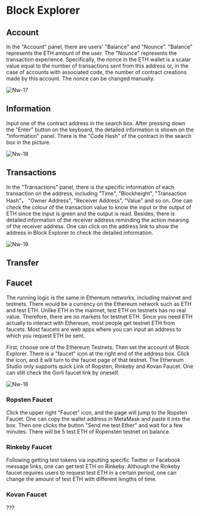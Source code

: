 # Block Explorer


## Account

In the "Account" panel, there are users' "Balance" and "Nounce". "Balance" represents the ETH amount of the user. The "Nounce" represents the transaction experience. Specifically, the nonce in the ETH wallet is a scalar value equal to the number of transactions sent from this address or, in the case of accounts with associated code, the number of contract creations made by this account. The nonce can be changed manually.

![Nw-17](/pic/Nw-17.png)

## Information

Input one of the contract address in the search box. After pressing down the "Enter" button on the keyboard, the detailed information is shown on the "Information" panel. There is the "Code Hash" of the contract in the search box in the picture.

![Nw-18](/pic/Nw-18.png)

## Transactions

In the "Transactions" panel, there is the specific information of each transaction on the address, including "Time", "Blockheight", "Transaction Hash"， "Owner Address", "Receiver Address", "Value" and so on. One can check the colour of the transaction value to know the input or the output of ETH since the input is green and the output is read. Besides, there is detailed information of the receiver address reminding the action meaning of the receiver address. One can click on the address link to show the address in Block Explorer to check the detailed information.

![Nw-19](/pic/Nw-19.png)

## Transfer

## Faucet

The running logic is the same in Ethereum networks, including mainnet and testnets. There would be a currency on the Ethereum network such as ETH and test ETH. Unlike ETH in the mainnet, test ETH on testnets has no real value. Therefore, there are no markets for testnet ETH. Since you need ETH actually to interact with Ethereum, most people get testnet ETH from faucets. Most faucets are web apps where you can input an address to which you request ETH be sent.

First, choose one of the Ethereum Testnets. Then set the account of Block Explorer. There is a "faucet" icon at the right end of the address box. Click the icon, and it will turn to the faucet page of that testnet. The Ethereum Studio only supports quick Link of Ropsten, Rinkeby and Kovan Faucet. One can still check the Gorli faucet link by oneself.

![Nw-16](/pic/Nw-16.png)

### Ropsten Faucet

Click the upper right "Faucet" icon, and the page will jump to the Ropsten Faucet. One can copy the wallet address in MetaMask and paste it into the box. Then one clicks the button "Send me test Ether" and wait for a few minutes. There will be 5 test ETH of Ropensten testnet on balance.


### Rinkeby Faucet

Following getting test tokens via inputting specific Twitter or Facebook message links, one can get test ETH on Rinkeby. Although the Rinkeby faucet requires users to request test ETH in a certain period, one can change the amount of test ETH with different lengths of time.



### Kovan Faucet

???